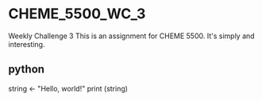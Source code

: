 # CHEME_5500_WC_3
Weekly Challenge 3
This is an assignment for CHEME 5500. It's simply and interesting.

## python
string <- "Hello, world!"
print (string)
